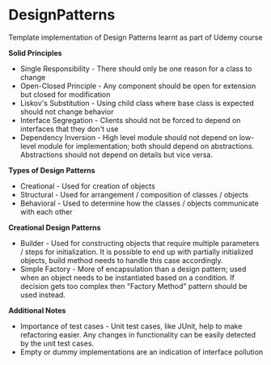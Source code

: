 # DesignPatterns
Template implementation of Design Patterns learnt as part of Udemy course

<b> Solid Principles </b>
<ul>
    <li> Single Responsibility - There should only be one reason for a class to change </li>
    <li> Open-Closed Principle - Any component should be open for extension but closed for modification </li>
    <li> Liskov's Substitution - Using child class where base class is expected should not change behavior </li>
    <li> Interface Segregation - Clients should not be forced to depend on interfaces that they don't use </li>
    <li> Dependency Inversion - High level module should not depend on low-level module for implementation; both should 
    depend on abstractions. Abstractions should not depend on details but vice versa. </li>
</ul>

<b> Types of Design Patterns </b>
<ul>
    <li> Creational - Used for creation of objects </li>
    <li> Structural - Used for arrangement / composition of classes / objects </li>
    <li> Behavioral - Used to determine how the classes / objects communicate with each other </li>
</ul>

<b> Creational Design Patterns </b>
<ul>
    <li> Builder - Used for constructing objects that require multiple parameters / steps for initialization. It is
    possible to end up with partially initialized objects, build method needs to handle this case accordingly. </li>
    <li> Simple Factory - More of encapsulation than a design pattern; used when an object needs to be instantiated
    based on a condition. If decision gets too complex then "Factory Method" pattern should be used instead. </li>
</ul>

<b> Additional Notes </b>
<ul>
    <li> Importance of test cases - Unit test cases, like JUnit, help to make refactoring easier. Any changes in
    functionality can be easily detected by the unit test cases. </li>
    <li> Empty or dummy implementations are an indication of interface pollution </li>
</ul>
